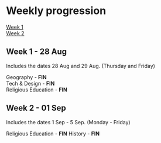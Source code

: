 # Weekly progression

[Week 1](#week1)  
[Week 2](#week2)

## Week 1 - 28 Aug <a name="week1"></a>
Includes the dates 28 Aug and 29 Aug. (Thursday and Friday)

Geography - **FIN**  
Tech & Design - **FIN**  
Religious Education - **FIN**  

## Week 2 - 01 Sep <a name="week2"></a>
Includes the dates 1 Sep - 5 Sep. (Monday - Friday)

Religious Education - **FIN**
History - **FIN**
